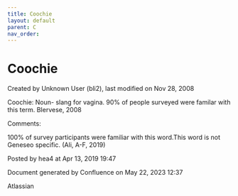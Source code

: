 ```yaml
---
title: Coochie
layout: default
parent: C
nav_order:
---
```


# Coochie

Created by  Unknown User (bli2), last modified on Nov 28, 2008

Coochie: Noun- slang for vagina. 90% of people surveyed were familar with this term. BIervese, 2008

Comments:

100% of survey participants were familiar with this word.This word is not Geneseo specific. (Ali, A-F, 2019)

Posted by hea4 at Apr 13, 2019 19:47

Document generated by Confluence on May 22, 2023 12:37

Atlassian
